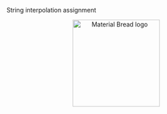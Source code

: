 String interpolation assignment
<p align="center">
    <img width="200" src="http://material-bread.org/logo-shadow.svg" alt="Material Bread logo">
</p>
